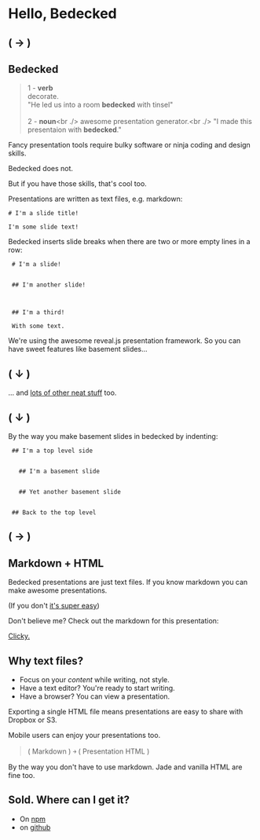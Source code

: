 # Hello, Bedecked
## ( &#8594; )


## Bedecked

> 1 - **verb**<br />
>   decorate.<br />
>   "He led us into a room **bedecked** with tinsel"<br />
> <br />
> 2 - **noun**<br ./>
>   awesome presentation generator.<br ./>
>   "I made this presentaion with **bedecked**."


Fancy presentation tools require bulky software or ninja coding and design
skills.

Bedecked does not.

<span class="fragment">But if you have those skills, that's cool too.</span>


Presentations are written as text files, e.g. markdown:

```
# I'm a slide title!

I'm some slide text!
```


Bedecked inserts slide breaks when there are two or more empty lines in a row:

```
 # I'm a slide!

 
 ## I'm another slide!
 
 
 
 ## I'm a third!

 With some text.
```


We're using the awesome reveal.js presentation framework. So you can have sweet
features like basement slides...

## ( &#8595; )


  ... and [lots of other neat stuff](https://github.com/hakimel/reveal.js) too.

  ## ( &#8595; )


  By the way you make basement slides in bedecked by indenting:

  ```
   ## I'm a top level side
   
   
     ## I'm a basement slide
   
   
     ## Yet another basement slide
   
   
   ## Back to the top level
  ```

  ## ( &#8594; )


## Markdown + HTML
Bedecked presentations are just text files. If you know markdown you can make
awesome presentations.

(If you don't [it's super easy](https://daringfireball.net/projects/markdown/basics))


Don't believe me? Check out the markdown for this presentation:

[Clicky.](https://raw.githubusercontent.com/jtrussell/bedecked/gh-pages/index.md)


## Why text files?

- Focus on your *content* while writing, not style.
- Have a text editor? You're ready to start writing.
- Have a browser? You can view a presentation.


Exporting a single HTML file means presentations are easy to share with Dropbox
or S3.

Mobile users can enjoy your presentations too.

> ( Markdown ) &#65515; ( Presentation HTML )


  By the way you don't have to use markdown. Jade and vanilla HTML are fine too.


## Sold. Where can I get it?

- On [npm](https://www.npmjs.org/package/bedecked)
- on [github](https://github.com/jtrussell/bedecked)
